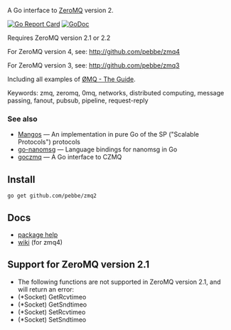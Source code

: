 A Go interface to [ZeroMQ](http://www.zeromq.org/) version 2.

[![Go Report Card](https://goreportcard.com/badge/github.com/pebbe/zmq2)](https://goreportcard.com/report/github.com/pebbe/zmq2)
[![GoDoc](https://godoc.org/github.com/pebbe/zmq2?status.svg)](https://godoc.org/github.com/pebbe/zmq2)

Requires ZeroMQ version 2.1 or 2.2

For ZeroMQ version 4, see: http://github.com/pebbe/zmq4

For ZeroMQ version 3, see: http://github.com/pebbe/zmq3

Including all examples of [ØMQ - The Guide](http://zguide.zeromq.org/page:all).

Keywords: zmq, zeromq, 0mq, networks, distributed computing, message passing, fanout, pubsub, pipeline, request-reply

### See also

 * [Mangos](https://github.com/go-mangos/mangos) — An implementation in pure Go of the SP ("Scalable Protocols") protocols
 * [go-nanomsg](https://github.com/op/go-nanomsg) — Language bindings for nanomsg in Go
 * [goczmq](https://github.com/zeromq/goczmq) — A Go interface to CZMQ

## Install

    go get github.com/pebbe/zmq2

## Docs

 * [package help](http://godoc.org/github.com/pebbe/zmq2)
 * [wiki](https://github.com/pebbe/zmq4/wiki) (for zmq4)

## Support for ZeroMQ version 2.1

 * The following functions are not supported in ZeroMQ version 2.1, and will return an error:
  * (*Socket) GetRcvtimeo
  * (*Socket) GetSndtimeo
  * (*Socket) SetRcvtimeo
  * (*Socket) SetSndtimeo

